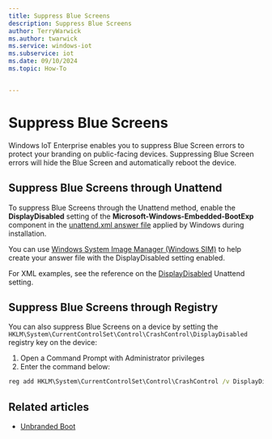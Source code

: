 ```yaml
---
title: Suppress Blue Screens
description: Suppress Blue Screens
author: TerryWarwick
ms.author: twarwick
ms.service: windows-iot
ms.subservice: iot
ms.date: 09/10/2024
ms.topic: How-To


---
```

# Suppress Blue Screens

Windows IoT Enterprise enables you to suppress Blue Screen errors to protect your branding on public-facing devices. Suppressing Blue Screen errors will hide the Blue Screen and automatically reboot the device.

## Suppress Blue Screens through Unattend

To suppress Blue Screens through the Unattend method, enable the **DisplayDisabled** setting of the **Microsoft-Windows-Embedded-BootExp** component in the [unattend.xml answer file](/windows-hardware/manufacture/desktop/update-windows-settings-and-scripts-create-your-own-answer-file-sxs) applied by Windows during installation. 

You can use [Windows System Image Manager (Windows SIM)](/windows-hardware/customize/desktop/wsim/windows-system-image-manager-technical-reference) to help create your answer file with the DisplayDisabled setting enabled. 

For XML examples, see the reference on the [DisplayDisabled](/windows-hardware/customize/desktop/unattend/microsoft-windows-embedded-bootexp-displaydisabled) Unattend setting.

## Suppress Blue Screens through Registry

You can also suppress Blue Screens on a device by setting the ```HKLM\System\CurrentControlSet\Control\CrashControl\DisplayDisabled``` registry key on the device:

1. Open a Command Prompt with Administrator privileges
2. Enter the command below: 

```cmd
reg add HKLM\System\CurrentControlSet\Control\CrashControl /v DisplayDisabled /t REG_DWORD /d 0
```

## Related articles

- [Unbranded Boot](unbranded-boot.md)
